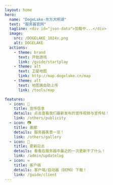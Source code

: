 ```yaml
---
layout: home
hero:
  name: "DogeLake-东方犬明湖"
  text: "服务器官网"
  tagline: <div id="json-data">加载中...</div>
  image:
    src: /DOGELAKE_1024x.png
    alt: DOGELAKE
  actions:
    - theme: brand
      text: 开始游戏
      link: /guide/startplay
    - theme: alt
      text: 卫星地图
      link: http://map.dogelake.cn/map
    - theme: alt
      text: 地图画自助上传
      link: /tools/map

features:
  - icon: 🎥
    title: 宣传信息
    details: 点击查看我们最新发布的宣传视频与宣传帖！
    link: /others/publicity
  - icon: 📷
    title: 画廊
    details: 服务器美景一览！
    link: /others/gallery
  - icon: 📄
    title: 更新日志
    details: 看看在服务器中最近的一次更新干了什么！
    link: /admin/updatelog
  - icon: ⚒️
    title: 客户端
    details: 客户端/启动器（DEMO）下载！
    link: /guide/client
---
```

<script setup>
import { onMounted } from 'vue'

onMounted(() => {
  fetch('https://motdbe.blackbe.work/api?host=play.dogelake.cn:29033')
    .then(response => response.json())
    .then(data => {
      const online = data['online']
      const max = data['max']
      const version = data['version']
      document.getElementById('json-data').innerText = version + " " + online + "/" + max
    })
    .catch(error => {
      console.error('Error loading JSON data:', error)
    })
})
</script>